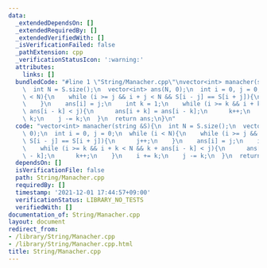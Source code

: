 ```yaml
---
data:
  _extendedDependsOn: []
  _extendedRequiredBy: []
  _extendedVerifiedWith: []
  _isVerificationFailed: false
  _pathExtension: cpp
  _verificationStatusIcon: ':warning:'
  attributes:
    links: []
  bundledCode: "#line 1 \"String/Manacher.cpp\"\nvector<int> manacher(string &S){\n\
    \  int N = S.size();\n  vector<int> ans(N, 0);\n  int i = 0, j = 0;\n  while (i\
    \ < N){\n    while (i >= j && i + j < N && S[i - j] == S[i + j]){\n      j++;\n\
    \    }\n    ans[i] = j;\n    int k = 1;\n    while (i >= k && i + k < N && k +\
    \ ans[i - k] < j){\n      ans[i + k] = ans[i - k];\n      k++;\n    }\n    i +=\
    \ k;\n    j -= k;\n  }\n  return ans;\n}\n"
  code: "vector<int> manacher(string &S){\n  int N = S.size();\n  vector<int> ans(N,\
    \ 0);\n  int i = 0, j = 0;\n  while (i < N){\n    while (i >= j && i + j < N &&\
    \ S[i - j] == S[i + j]){\n      j++;\n    }\n    ans[i] = j;\n    int k = 1;\n\
    \    while (i >= k && i + k < N && k + ans[i - k] < j){\n      ans[i + k] = ans[i\
    \ - k];\n      k++;\n    }\n    i += k;\n    j -= k;\n  }\n  return ans;\n}\n"
  dependsOn: []
  isVerificationFile: false
  path: String/Manacher.cpp
  requiredBy: []
  timestamp: '2021-12-01 17:44:57+09:00'
  verificationStatus: LIBRARY_NO_TESTS
  verifiedWith: []
documentation_of: String/Manacher.cpp
layout: document
redirect_from:
- /library/String/Manacher.cpp
- /library/String/Manacher.cpp.html
title: String/Manacher.cpp
---
```

